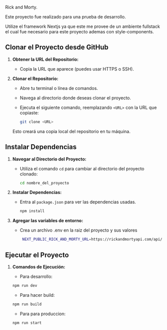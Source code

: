 Rick and Morty.

Este proyecto fue realizado para una prueba de desarrollo.

Utilize el framework Nextjs ya que este me provee de un ambiente fullstack el cual fue necesario para este proyecto ademas con style-components.

## Clonar el Proyecto desde GitHub

1. **Obtener la URL del Repositorio:**
   - Copia la URL que aparece (puedes usar HTTPS o SSH).

2. **Clonar el Repositorio:**
   - Abre tu terminal o línea de comandos.
   - Navega al directorio donde deseas clonar el proyecto.
   - Ejecuta el siguiente comando, reemplazando `<URL>` con la URL que copiaste:

     ```bash
     git clone <URL>
     ```

   Esto creará una copia local del repositorio en tu máquina.

## Instalar Dependencias

1. **Navegar al Directorio del Proyecto:**
   - Utiliza el comando `cd` para cambiar al directorio del proyecto clonado:

     ```bash
     cd nombre_del_proyecto
     ```

2. **Instalar Dependencias:**
   - Entra al ```package.json``` para ver las dependencias usadas.

     ```bash
     npm install
     ```

3. **Agregar las variables de entorno:**
   - Crea un archivo .env en la raiz del proyecto y sus valores
        ```bash
         NEXT_PUBLIC_RICK_AND_MORTY_URL=https://rickandmortyapi.com/api/character
     ```

## Ejecutar el Proyecto

1. **Comandos de Ejecución:**
   - Para desarrollo:
    ```bash
   npm run dev
   ```

   - Para hacer build:
    ```bash
   npm run build
   ```
   - Para para produccion:
    ```bash
   npm run start
   ```

